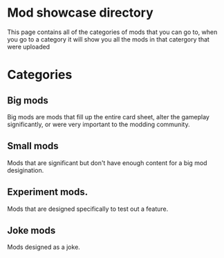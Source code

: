 # Mod showcase directory

This page contains all of the categories of mods that you can go to, when you go to a category it will show you all the mods in that catergory that were uploaded



# Categories

## Big mods 
Big mods are mods that fill up the entire card sheet, alter the gameplay significantly, or were very important to the modding community.

<link>

## Small mods
Mods that are significant but don't have enough content for a big mod desigination.

<link>

## Experiment mods. 
Mods that are designed specifically to test out a feature.

<link>

## Joke mods
Mods designed as a joke.

<link>
